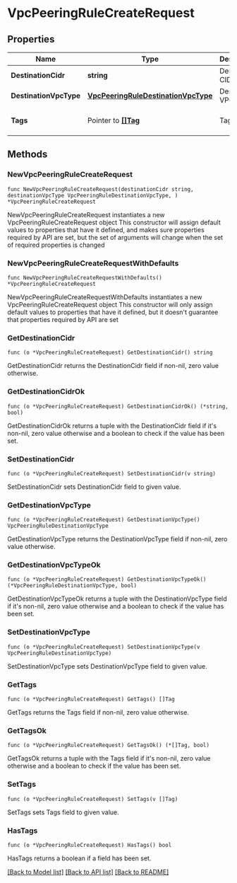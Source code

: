 # VpcPeeringRuleCreateRequest

## Properties

Name | Type | Description | Notes
------------ | ------------- | ------------- | -------------
**DestinationCidr** | **string** | Destination CIDR | 
**DestinationVpcType** | [**VpcPeeringRuleDestinationVpcType**](VpcPeeringRuleDestinationVpcType.md) | Destination VPC Type | 
**Tags** | Pointer to [**[]Tag**](Tag.md) | Tag List | [optional] [default to []]

## Methods

### NewVpcPeeringRuleCreateRequest

`func NewVpcPeeringRuleCreateRequest(destinationCidr string, destinationVpcType VpcPeeringRuleDestinationVpcType, ) *VpcPeeringRuleCreateRequest`

NewVpcPeeringRuleCreateRequest instantiates a new VpcPeeringRuleCreateRequest object
This constructor will assign default values to properties that have it defined,
and makes sure properties required by API are set, but the set of arguments
will change when the set of required properties is changed

### NewVpcPeeringRuleCreateRequestWithDefaults

`func NewVpcPeeringRuleCreateRequestWithDefaults() *VpcPeeringRuleCreateRequest`

NewVpcPeeringRuleCreateRequestWithDefaults instantiates a new VpcPeeringRuleCreateRequest object
This constructor will only assign default values to properties that have it defined,
but it doesn't guarantee that properties required by API are set

### GetDestinationCidr

`func (o *VpcPeeringRuleCreateRequest) GetDestinationCidr() string`

GetDestinationCidr returns the DestinationCidr field if non-nil, zero value otherwise.

### GetDestinationCidrOk

`func (o *VpcPeeringRuleCreateRequest) GetDestinationCidrOk() (*string, bool)`

GetDestinationCidrOk returns a tuple with the DestinationCidr field if it's non-nil, zero value otherwise
and a boolean to check if the value has been set.

### SetDestinationCidr

`func (o *VpcPeeringRuleCreateRequest) SetDestinationCidr(v string)`

SetDestinationCidr sets DestinationCidr field to given value.


### GetDestinationVpcType

`func (o *VpcPeeringRuleCreateRequest) GetDestinationVpcType() VpcPeeringRuleDestinationVpcType`

GetDestinationVpcType returns the DestinationVpcType field if non-nil, zero value otherwise.

### GetDestinationVpcTypeOk

`func (o *VpcPeeringRuleCreateRequest) GetDestinationVpcTypeOk() (*VpcPeeringRuleDestinationVpcType, bool)`

GetDestinationVpcTypeOk returns a tuple with the DestinationVpcType field if it's non-nil, zero value otherwise
and a boolean to check if the value has been set.

### SetDestinationVpcType

`func (o *VpcPeeringRuleCreateRequest) SetDestinationVpcType(v VpcPeeringRuleDestinationVpcType)`

SetDestinationVpcType sets DestinationVpcType field to given value.


### GetTags

`func (o *VpcPeeringRuleCreateRequest) GetTags() []Tag`

GetTags returns the Tags field if non-nil, zero value otherwise.

### GetTagsOk

`func (o *VpcPeeringRuleCreateRequest) GetTagsOk() (*[]Tag, bool)`

GetTagsOk returns a tuple with the Tags field if it's non-nil, zero value otherwise
and a boolean to check if the value has been set.

### SetTags

`func (o *VpcPeeringRuleCreateRequest) SetTags(v []Tag)`

SetTags sets Tags field to given value.

### HasTags

`func (o *VpcPeeringRuleCreateRequest) HasTags() bool`

HasTags returns a boolean if a field has been set.


[[Back to Model list]](../README.md#documentation-for-models) [[Back to API list]](../README.md#documentation-for-api-endpoints) [[Back to README]](../README.md)


